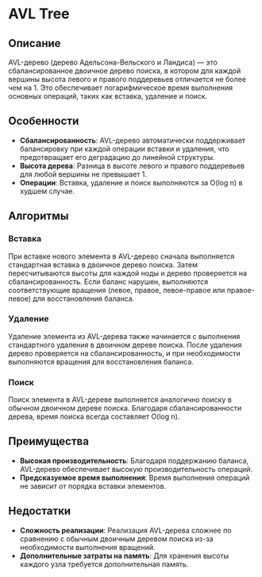 # AVL Tree

## Описание

AVL-дерево (дерево Адельсона-Вельского и Ландиса) — это сбалансированное двоичное
дерево поиска, в котором для каждой вершины высота левого и правого поддеревьев
отличается не более чем на 1. Это обеспечивает логарифмическое время выполнения
основных операций, таких как вставка, удаление и поиск.

## Особенности

-   **Сбалансированность**: AVL-дерево автоматически поддерживает балансировку
    при каждой операции вставки и удаления, что предотвращает его деградацию до линейной
    структуры.
-   **Высота дерева**: Разница в высоте левого и правого поддеревьев для любой
    вершины не превышает 1.
-   **Операции**: Вставка, удаление и поиск выполняются за O(log n) в худшем случае.

## Алгоритмы

### Вставка

При вставке нового элемента в AVL-дерево сначала выполняется стандартная вставка
в двоичное дерево поиска. Затем пересчитываются высоты для каждой ноды и дерево проверяется
на сбалансированность. Если баланс нарушен, выполняются соответствующие вращения
(левое, правое, левое-правое или правое-левое) для восстановления баланса.

### Удаление

Удаление элемента из AVL-дерева также начинается с выполнения стандартного удаления
в двоичном дереве поиска. После удаления дерево проверяется на сбалансированность,
и при необходимости выполняются вращения для восстановления баланса.

### Поиск

Поиск элемента в AVL-дереве выполняется аналогично поиску в обычном двоичном дереве
поиска. Благодаря сбалансированности дерева, время поиска всегда составляет
O(log n).

## Преимущества

-   **Высокая производительность**: Благодаря поддержанию баланса, AVL-дерево
    обеспечивает высокую производительность операций.
-   **Предсказуемое время выполнения**: Время выполнения операций не зависит от
    порядка вставки элементов.

## Недостатки

-   **Сложность реализации**: Реализация AVL-дерева сложнее по сравнению с обычным
    двоичным деревом поиска из-за необходимости выполнения вращений.
-   **Дополнительные затраты на память**: Для хранения высоты каждого узла
    требуется дополнительная память.
